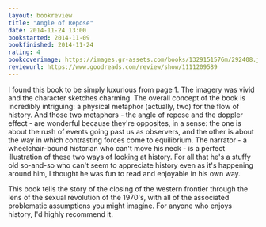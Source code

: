 ```yaml
---
layout: bookreview
title: "Angle of Repose"
date: 2014-11-24 13:00
bookstarted: 2014-11-09
bookfinished: 2014-11-24
rating: 4
bookcoverimage: https://images.gr-assets.com/books/1329151576m/292408.jpg
reviewurl: https://www.goodreads.com/review/show/1111209589
---
```


I found this book to be simply luxurious from page 1. The imagery was vivid and the character sketches charming. The overall concept of the book is incredibly intriguing: a physical metaphor (actually, two) for the flow of history. And those two metaphors - the angle of repose and the doppler effect - are wonderful because they're opposites, in a sense: the one is about the rush of events going past us as observers, and the other is about the way in which contrasting forces come to equilibrium. The narrator - a wheelchair-bound historian who can't move his neck - is a perfect illustration of these two ways of looking at history. For all that he's a stuffy old so-and-so who can't seem to appreciate history even as it's happening around him, I thought he was fun to read and enjoyable in his own way.



This book tells the story of the closing of the western frontier through the lens of the sexual revolution of the 1970's, with all of the associated problematic assumptions you might imagine. For anyone who enjoys history, I'd highly recommend it.